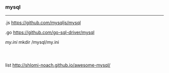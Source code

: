 ### mysql
---
.js
https://github.com/mysqljs/mysql

.go
https://github.com/go-sql-driver/mysql

*my.ini*
mkdir /mysql/my.ini

```
```

```
```

```
```


list
http://shlomi-noach.github.io/awesome-mysql/


```
```

```
```

```
```

